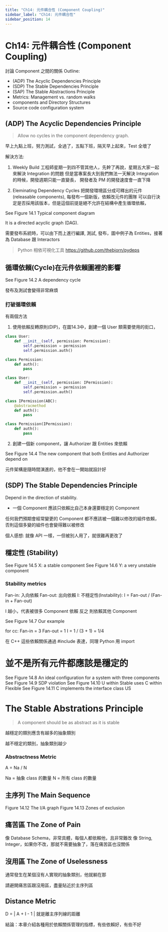 ```yaml
---
title: "Ch14: 元件耦合性 (Component Coupling)"
sidebar_label: "Ch14: 元件耦合性"
sidebar_position: 14
---
```


# Ch14: 元件耦合性 (Component Coupling)
討論 Component 之間的關係
Outline:
* (ADP) The Acyclic Dependencies Principle
* (SDP) The Stable Dependencies Principle
* (SAP) The Stable Abstractions Principle
* Metrics: Management vs. random walks
* components and Directory Structures
* Source code configuration system

## (ADP) The Acyclic Dependencies Principle
> Allow no cycles in the component dependency graph.

早上九點上班，努力測試，全過了，五點下班，隔天早上起來，Test 全壞了

解決方法:
1. Weekly Build 
工程師星期一到四不管其他人，先幹了再說，星期五大家一起來解決 Integration 的問題
但是當專案長大到我們無法一天解決 Integration 的時候，開發週期只能一直變長，
開發者及 PM 的開發速度會一直下降

2. Eleminating Dependency Cycles
把開發環境區分成可釋出的元件 (releasable components), 每發布一個新版，依賴改元件的團隊
可以自行決定是否採用該版本，但是這個前提是絕不允許在結構中產生循環依賴，

See Figure 14.1 Typical component diagram

It is a directed acyclic graph (DAG).

需要發布系統時，可以由下而上進行編譯, 測試, 發布，圖中例子為 Entities，接著為 Database 跟 Interactors

> Python 相依可視化工具 https://github.com/thebjorn/pydeps

## 循環依賴(Cycle)在元件依賴圖裡的影響
See Figure 14.2 A dependency cycle

發布及測試會變得非常麻煩

### 打破循環依賴
有兩個方法
1. 使用依賴反轉原則(DIP)，在圖14.3中，創建一個 User 類需要使用的街口，

```python
class User:
    def __init__(self, permission: Permission):
        self.permission = permission
        self.permission.auth()

class Permission:
    def auth():
        pass
```

```python
class User:
    def __init__(self, permission: IPermission):
        self.permission = permission
        self.permission.auth()

class IPermission(ABC):
    @abstracmethod
    def auth():
        pass

class Permission(IPermission):
    def auth():
        pass

```

2. 創建一個新 component，讓 Authorizer 跟 Entities 來依賴

See Figure 14.4 The new component that both Entities and Authorizer depend on

元件架構是隨時間演進的，他不會在一開始就設計好

## (SDP) The Stable Dependencies Principle
Depend in the direction of stability.

* 一個 Component 應該只依賴比自己本身還要穩定的 Component

任何我們預期會經常變更的 Component 都不應該被一個難以修改的組件依賴，否則這個多變的組件也會變得難以被修改

個人感想: 就像 API 一樣，一但被別人用了，就很難再更改了

## 穩定性 (Stability)

See Figure 14.5 X: a stable component
See Figure 14.6 Y: a very unstable component

### Stability metrics

Fan-in: 入向依賴
Fan-out: 出向依賴
I: 不穩定性(Instability): I = Fan-out / (Fan-in + Fan-out)

I 越小，代表被很多 Component 依賴
反之 則依賴其他 Component

See Figure 14.7 Our example

for cc:
Fan-in = 3
Fan-out = 1
I = 1 / (3 + 1) = 1/4

在 C++ 這些依賴關係通過 #include 表達，同理 Python 用 import

# 並不是所有元件都應該是穩定的
See Figure 14.8 An ideal configuration for a system with three components
See Figure 14.9 SDP violation
See Figure 14.10 U within Stable uses C within Flexible
See Figure 14.11 C implements the interface class US


# The Stable Abstrations Principle
> A component should be as abstract as it is stable

越穩定的類別應含有越多的抽象類別

越不穩定的類別，抽象類別越少

### Abstractness Metric
A = Na / N

Na = 抽象 class 的數量
N  = 所有 class 的數量

## 主序列 The Main Sequence

Figure 14.12 The I/A graph
Figure 14.13 Zones of exclusion

## 痛苦區 The Zone of Pain 

像 Database Schema，非常具體，每個人都依賴他，且非常難改
像 String, Integer，如果你不改，那就不需要抽象了，落在痛苦區也沒關係

## 沒用區 The Zone of Uselessness

通常發生在某個沒有人實現的抽象類別，他就躺在那

請避開痛苦區跟沒用區，盡量貼近於主序列區

## Distance Metric
D = | A + I - 1 |
就是離主序列線的距離

結論：本章介紹各種用於依賴關係管理的指標，有些依賴好，有些不好